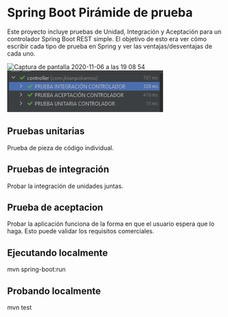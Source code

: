 # Spring Boot Pirámide de prueba


Este proyecto incluye pruebas de Unidad, Integración y Aceptación para un controlador Spring Boot REST simple.
El objetivo de esto era ver cómo escribir cada tipo de prueba en Spring y ver las ventajas/desventajas de cada uno.

![Captura de pantalla 2020-11-06 a las 19 08 54](https://user-images.githubusercontent.com/17026751/98405153-afe7fe80-2063-11eb-99a0-762e39f78589.png) 
![](test.png)

## Pruebas unitarias
Prueba de pieza de código individual.

## Pruebas de integración
Probar la integración de unidades juntas.

## Prueba de aceptacion
Probar la aplicación funciona de la forma en que el usuario espera que lo haga. Esto puede validar los requisitos comerciales.

## Ejecutando localmente
mvn spring-boot:run

## Probando localmente
mvn test
